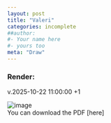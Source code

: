 ```yaml
---
layout: post
title: "Valeri"
categories: incomplete
##author:
#- Your name here
#- yours too
meta: "Draw"
---
```


### Render:
v.2025-10-22 11:00:00 +1


![image](http://hectornoval.github.io/incomplete/assets/img/2701.png)  
You can download the PDF [here]
